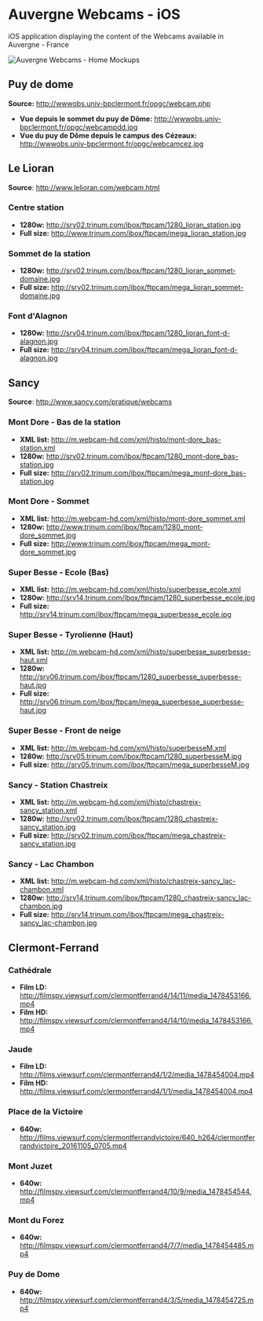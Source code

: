# Auvergne Webcams - iOS

iOS application displaying the content of the Webcams available in Auvergne - France

![Auvergne Webcams - Home Mockups](resources/mockup/mockup-home.png)

## Puy de dome

**Source:** http://wwwobs.univ-bpclermont.fr/opgc/webcam.php

- **Vue depuis le sommet du puy de Dôme:** http://wwwobs.univ-bpclermont.fr/opgc/webcampdd.jpg
- **Vue du puy de Dôme depuis le campus des Cézeaux:** http://wwwobs.univ-bpclermont.fr/opgc/webcamcez.jpg

## Le Lioran

**Source**: http://www.lelioran.com/webcam.html

### Centre station

- **1280w:** http://srv02.trinum.com/ibox/ftpcam/1280_lioran_station.jpg
- **Full size:** http://www.trinum.com/ibox/ftpcam/mega_lioran_station.jpg

### Sommet de la station

- **1280w:** http://srv02.trinum.com/ibox/ftpcam/1280_lioran_sommet-domaine.jpg
- **Full size:** http://srv02.trinum.com/ibox/ftpcam/mega_lioran_sommet-domaine.jpg

### Font d'Alagnon

- **1280w:** http://srv04.trinum.com/ibox/ftpcam/1280_lioran_font-d-alagnon.jpg
- **Full size:** http://srv04.trinum.com/ibox/ftpcam/mega_lioran_font-d-alagnon.jpg

## Sancy

**Source**: http://www.sancy.com/pratique/webcams

### Mont Dore - Bas de la station

- **XML list:** http://m.webcam-hd.com/xml/histo/mont-dore_bas-station.xml
- **1280w:** http://srv02.trinum.com/ibox/ftpcam/1280_mont-dore_bas-station.jpg
- **Full size:** http://srv02.trinum.com/ibox/ftpcam/mega_mont-dore_bas-station.jpg

### Mont Dore - Sommet

- **XML list:** http://m.webcam-hd.com/xml/histo/mont-dore_sommet.xml
- **1280w:** http://www.trinum.com/ibox/ftpcam/1280_mont-dore_sommet.jpg
- **Full size:** http://www.trinum.com/ibox/ftpcam/mega_mont-dore_sommet.jpg

### Super Besse - Ecole (Bas)

- **XML list:** http://m.webcam-hd.com/xml/histo/superbesse_ecole.xml
- **1280w:** http://srv14.trinum.com/ibox/ftpcam/1280_superbesse_ecole.jpg
- **Full size:** http://srv14.trinum.com/ibox/ftpcam/mega_superbesse_ecole.jpg

### Super Besse - Tyrolienne (Haut)

- **XML list:** http://m.webcam-hd.com/xml/histo/superbesse_superbesse-haut.xml
- **1280w:** http://srv06.trinum.com/ibox/ftpcam/1280_superbesse_superbesse-haut.jpg
- **Full size:** http://srv06.trinum.com/ibox/ftpcam/mega_superbesse_superbesse-haut.jpg

### Super Besse - Front de neige

- **XML list:** http://m.webcam-hd.com/xml/histo/superbesseM.xml
- **1280w:** http://srv05.trinum.com/ibox/ftpcam/1280_superbesseM.jpg
- **Full size:** http://srv05.trinum.com/ibox/ftpcam/mega_superbesseM.jpg

### Sancy - Station Chastreix

- **XML list:** http://m.webcam-hd.com/xml/histo/chastreix-sancy_station.xml
- **1280w:** http://srv02.trinum.com/ibox/ftpcam/1280_chastreix-sancy_station.jpg
- **Full size:** http://srv02.trinum.com/ibox/ftpcam/mega_chastreix-sancy_station.jpg

### Sancy - Lac Chambon

- **XML list:** http://m.webcam-hd.com/xml/histo/chastreix-sancy_lac-chambon.xml
- **1280w:** http://srv14.trinum.com/ibox/ftpcam/1280_chastreix-sancy_lac-chambon.jpg
- **Full size:** http://srv14.trinum.com/ibox/ftpcam/mega_chastreix-sancy_lac-chambon.jpg

## Clermont-Ferrand

### Cathédrale

- **Film LD:**
 http://filmspv.viewsurf.com/clermontferrand4/14/11/media_1478453166.mp4
- **Film HD:** http://filmspv.viewsurf.com/clermontferrand4/14/10/media_1478453166.mp4

### Jaude

- **Film LD:** http://films.viewsurf.com/clermontferrand4/1/2/media_1478454004.mp4
- **Film HD:** http://films.viewsurf.com/clermontferrand4/1/1/media_1478454004.mp4

### Place de la Victoire

- **640w:** http://films.viewsurf.com/clermontferrandvictoire/640_h264/clermontferrandvictoire_20161105_0705.mp4

### Mont Juzet

- **640w:** http://filmspv.viewsurf.com/clermontferrand4/10/9/media_1478454544.mp4

### Mont du Forez

- **640w:** http://filmspv.viewsurf.com/clermontferrand4/7/7/media_1478454485.mp4

### Puy de Dome

- **640w:** http://filmspv.viewsurf.com/clermontferrand4/3/5/media_1478454725.mp4